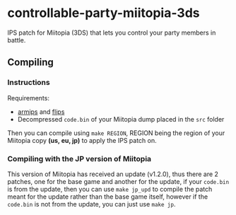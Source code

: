 # controllable-party-miitopia-3ds
IPS patch for Miitopia (3DS) that lets you control your party members in battle.

## Compiling
### Instructions
Requirements:
- [armips](https://github.com/Kingcom/armips) and [flips](https://github.com/Alcaro/Flips)
- Decompressed `code.bin` of your Miitopia dump placed in the `src` folder

Then you can compile using `make REGION`, REGION being the region of your Miitopia copy **(us, eu, jp)** to apply the IPS patch on.
### Compiling with the JP version of Miitopia
This version of Miitopia has received an update (v1.2.0), thus there are 2 patches, one for the base game and another for the update, if your `code.bin` is from the update, then you can use `make jp_upd` to compile the patch meant for the update rather than the base game itself, however if the `code.bin` is not from the update, you can just use `make jp`.
